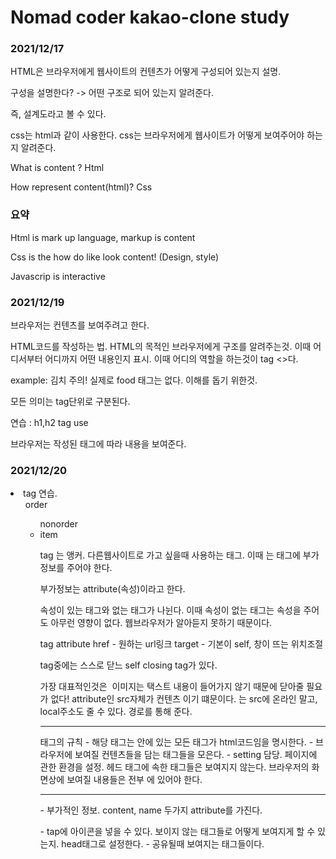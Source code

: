 # Nomad coder kakao-clone study

### 2021/12/17

HTML은 브라우저에게 웹사이트의 컨텐츠가 어떻게 구성되어 있는지 설명.

구성을 설명한다? -> 어떤 구조로 되어 있는지 알려준다.

즉, 설계도라고 볼 수 있다.

css는 html과 같이 사용한다. css는 브라우저에게 웹사이트가 어떻게 보여주어야 하는지 알려준다.

What is content ? Html

How represent content(html)? Css

### 요약

Html is mark up language, markup is content

Css is the how do like look content! (Design, style)

Javascrip is interactive

### 2021/12/19

브라우저는 컨텐츠를 보여주려고 한다.

HTML코드를 작성하는 법. HTML의 목적인 브라우저에게 구조를 알려주는것. 이때 어디서부터 어디까지 어떤 내용인지 표시. 이때 어디의 역할을 하는것이 tag <>다.

example: <food>김치</food> 주의! 실제로 food 태그는 없다. 이해를 돕기 위한것.

모든 의미는 tag단위로 구분된다.

연습 : h1,h2 tag use

브라우저는 작성된 태그에 따라 내용을 보여준다.

### 2021/12/20

<li> tag 연습.

<ol> order <ul> nonorder <li> item

<a> tag 는 앵커. 다른웹사이트로 가고 싶을때 사용하는 태그. 이때 <a>는 태그에 부가정보를 주어야 한다.

부가정보는 attribute(속성)이라고 한다.

속성이 있는 태그와 없는 태그가 나뉜다. 이때 속성이 없는 태그는 속성을 주어도 아무런 영향이 없다. 웹브라우저가 알아듣지 못하기 때문이다.

<a> tag attribute
href - 원하는 url링크
target - 기본이 self, 창이 뜨는 위치조절

tag중에는 스스로 닫느 self closing tag가 있다.

가장 대표적인것은 <img> 이미지는 택스트 내용이 들어가지 않기 때문에 닫아줄 필요가 없다!
attribute인 src자체가 컨텐츠 이기 떄문이다.
<img>는 src에 온라인 말고, local주소도 줄 수 있다. 경로를 통해 준다.

---

<html>태그의 규칙 - 해당 태그는 안에 있는 모든 태그가 html코드임을 명시한다.
<body> - 브라우저에 보여질 컨텐츠들을 담는 태그들을 모은다.
<head> - setting 담당. 페이지에 관한 환경을 설정. 헤드 태그에 속한 태그들은 보여지지 않는다. 브라우저의 화면상에 보여질 내용들은 전부 <body>에 있어야 한다.

---

<meta> - 부가적인 정보. content, name 두가지 attribute를 가진다.
<link> - tap에 아이콘을 넣을 수 있다.
보이지 않는 태그들로 어떻게 보여지게 할 수 있는지. head태그로 설정한다.
<meta property og:image, og:title ,, 등등> - 공유될때 보여지는 태그들이다.
